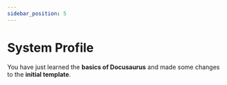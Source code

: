 ```yaml
---
sidebar_position: 5
---
```


# System Profile

You have just learned the **basics of Docusaurus** and made some changes to the **initial template**.
